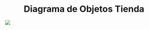 <h1 align="center"> Diagrama de Objetos Tienda</h1>

<img src="https://github.com/DavidRiccio/Markdown/blob/main/DiagramasObjetos/DiagramaRedSocial/RedSocialObjeto.png">